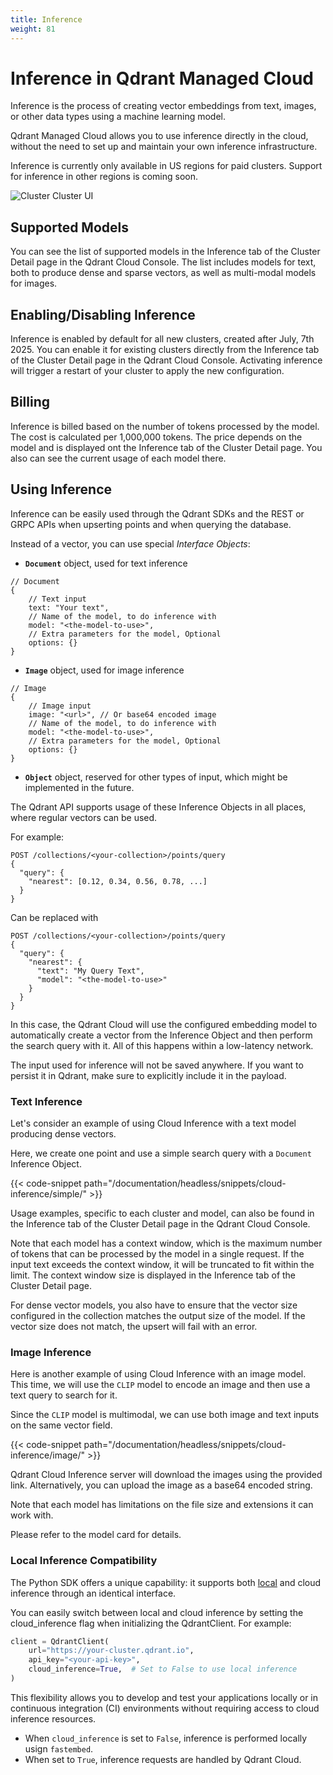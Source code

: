 ```yaml
---
title: Inference
weight: 81
---
```


# Inference in Qdrant Managed Cloud

Inference is the process of creating vector embeddings from text, images, or other data types using a machine learning model.

Qdrant Managed Cloud allows you to use inference directly in the cloud, without the need to set up and maintain your own inference infrastructure.

<aside role="alert">
    Inference is currently only available in US regions for paid clusters. Support for inference in other regions is coming soon.
</aside>

![Cluster Cluster UI](/documentation/cloud/cloud-inference.png)

## Supported Models

You can see the list of supported models in the Inference tab of the Cluster Detail page in the Qdrant Cloud Console. The list includes models for text, both to produce dense and sparse vectors, as well as multi-modal models for images.

## Enabling/Disabling Inference

Inference is enabled by default for all new clusters, created after July, 7th 2025. You can enable it for existing clusters directly from the Inference tab of the Cluster Detail page in the Qdrant Cloud Console. Activating inference will trigger a restart of your cluster to apply the new configuration.

## Billing

Inference is billed based on the number of tokens processed by the model. The cost is calculated per 1,000,000 tokens. The price depends on the model and is displayed ont the Inference tab of the Cluster Detail page. You also can see the current usage of each model there.

## Using Inference

Inference can be easily used through the Qdrant SDKs and the REST or GRPC APIs when upserting points and when querying the database.

Instead of a vector, you can use special *Interface Objects*:

* **`Document`** object, used for text inference

```json5
// Document
{
    // Text input
    text: "Your text",
    // Name of the model, to do inference with
    model: "<the-model-to-use>",
    // Extra parameters for the model, Optional
    options: {}
}
```

* **`Image`** object, used for image inference

```json5
// Image
{
    // Image input
    image: "<url>", // Or base64 encoded image
    // Name of the model, to do inference with
    model: "<the-model-to-use>",
    // Extra parameters for the model, Optional
    options: {}
}
```

* **`Object`** object, reserved for other types of input, which might be implemented in the future.


The Qdrant API supports usage of these Inference Objects in all places, where regular vectors can be used.

For example:

```http
POST /collections/<your-collection>/points/query
{
  "query": {
    "nearest": [0.12, 0.34, 0.56, 0.78, ...]
  }
}
```

Can be replaced with

```http
POST /collections/<your-collection>/points/query
{
  "query": {
    "nearest": {
      "text": "My Query Text",
      "model": "<the-model-to-use>"
    }
  }
}
```

In this case, the Qdrant Cloud will use the configured embedding model to automatically create a vector from the Inference Object and then perform the search query with it. All of this happens within a low-latency network.

The input used for inference will not be saved anywhere. If you want to persist it in Qdrant, make sure to explicitly include it in the payload.


### Text Inference

Let's consider an example of using Cloud Inference with a text model producing dense vectors.

Here, we create one point and use a simple search query with a `Document` Inference Object.

{{< code-snippet path="/documentation/headless/snippets/cloud-inference/simple/" >}}

Usage examples, specific to each cluster and model, can also be found in the Inference tab of the Cluster Detail page in the Qdrant Cloud Console.

Note that each model has a context window, which is the maximum number of tokens that can be processed by the model in a single request. If the input text exceeds the context window, it will be truncated to fit within the limit. The context window size is displayed in the Inference tab of the Cluster Detail page.

For dense vector models, you also have to ensure that the vector size configured in the collection matches the output size of the model. If the vector size does not match, the upsert will fail with an error.

### Image Inference

Here is another example of using Cloud Inference with an image model. This time, we will use the `CLIP` model to encode an image and then use a text query to search for it.

Since the `CLIP` model is multimodal, we can use both image and text inputs on the same vector field.

{{< code-snippet path="/documentation/headless/snippets/cloud-inference/image/" >}}

Qdrant Cloud Inference server will download the images using the provided link. Alternatively, you can upload the image as a base64 encoded string.

Note that each model has limitations on the file size and extensions it can work with.

Please refer to the model card for details.

### Local Inference Compatibility

The Python SDK offers a unique capability: it supports both [local](/documentation/fastembed/fastembed-semantic-search/) and cloud inference through an identical interface.

You can easily switch between local and cloud inference by setting the cloud_inference flag when initializing the QdrantClient. For example:

```python
client = QdrantClient(
    url="https://your-cluster.qdrant.io",
    api_key="<your-api-key>",
    cloud_inference=True,  # Set to False to use local inference
)
```

This flexibility allows you to develop and test your applications locally or in continuous integration (CI) environments without requiring access to cloud inference resources.

* When `cloud_inference` is set to `False`, inference is performed locally usign `fastembed`.
* When set to `True`, inference requests are handled by Qdrant Cloud.
